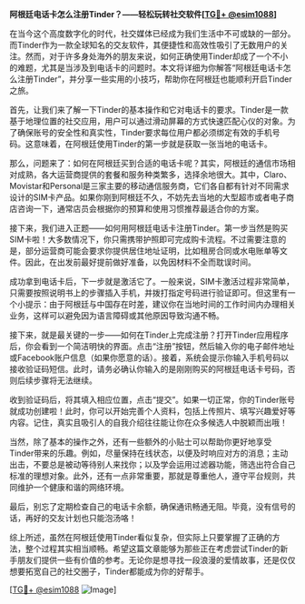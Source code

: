 **阿根廷电话卡怎么注册Tinder？——轻松玩转社交软件[[TG💪+ @esim1088](https://t.me/s/esim1088)]**

在当今这个高度数字化的时代，社交媒体已经成为我们生活中不可或缺的一部分。而Tinder作为一款全球知名的交友软件，其便捷性和高效性吸引了无数用户的关注。然而，对于许多身处海外的朋友来说，如何正确使用Tinder却成了一个不小的难题，尤其是当涉及到电话卡的问题时。本文将详细为你解答“阿根廷电话卡怎么注册Tinder”，并分享一些实用的小技巧，帮助你在阿根廷也能顺利开启Tinder之旅。

首先，让我们来了解一下Tinder的基本操作和它对电话卡的要求。Tinder是一款基于地理位置的社交应用，用户可以通过滑动屏幕的方式快速匹配心仪的对象。为了确保账号的安全性和真实性，Tinder要求每位用户都必须绑定有效的手机号码。这意味着，在阿根廷使用Tinder的第一步就是获取一张当地的电话卡。

那么，问题来了：如何在阿根廷买到合适的电话卡呢？其实，阿根廷的通信市场相对成熟，各大运营商提供的套餐和服务种类繁多，选择余地很大。其中，Claro、Movistar和Personal是三家主要的移动通信服务商，它们各自都有针对不同需求设计的SIM卡产品。如果你刚到阿根廷不久，不妨先去当地的大型超市或者电子商店咨询一下，通常店员会根据你的预算和使用习惯推荐最适合你的方案。

接下来，我们进入正题——如何用阿根廷电话卡注册Tinder。第一步当然是购买SIM卡啦！大多数情况下，你只需携带护照即可完成购卡流程。不过需要注意的是，部分运营商可能会要求你提供居住地址证明，比如租房合同或水电账单等文件。因此，在出发前最好提前做好准备，以免因材料不全而耽误时间。

成功拿到电话卡后，下一步就是激活它了。一般来说，SIM卡激活过程非常简单，只需要按照说明书上的步骤插入手机，并拨打指定号码进行验证即可。但这里有一个小提示：由于阿根廷与中国存在时差，建议你在当地时间的工作时间内办理相关业务，这样可以避免因为语言障碍或其他原因导致沟通不畅。

接下来，就是最关键的一步——如何在Tinder上完成注册？打开Tinder应用程序后，你会看到一个简洁明快的界面。点击“注册”按钮，然后输入你的电子邮件地址或Facebook账户信息（如果你愿意的话）。接着，系统会提示你输入手机号码以接收验证码短信。此时，请务必确认你输入的是刚刚购买的阿根廷电话卡号码，否则后续步骤将无法继续。

收到验证码后，将其填入相应位置，点击“提交”。如果一切正常，你的Tinder账号就成功创建啦！此时，你可以开始完善个人资料，包括上传照片、填写兴趣爱好等内容。记住，真实且吸引人的自我介绍往往能让你在众多候选人中脱颖而出哦！

当然，除了基本的操作之外，还有一些额外的小贴士可以帮助你更好地享受Tinder带来的乐趣。例如，尽量保持在线状态，以便及时响应对方的消息；主动出击，不要总是被动等待别人来找你；以及学会运用过滤器功能，筛选出符合自己标准的理想对象。此外，还有一点非常重要，那就是尊重他人，遵守平台规则，共同维护一个健康和谐的网络环境。

最后，别忘了定期检查自己的电话卡余额，确保通讯畅通无阻。毕竟，没有信号的话，再好的交友计划也只能泡汤咯！

综上所述，虽然在阿根廷使用Tinder看似复杂，但实际上只要掌握了正确的方法，整个过程其实相当顺畅。希望这篇文章能够为那些正在考虑尝试Tinder的新手朋友们提供一些有价值的参考。无论你是想寻找一段浪漫的爱情故事，还是仅仅想要拓宽自己的社交圈子，Tinder都能成为你的好帮手。

[[TG💪+ @esim1088](https://t.me/s/esim1088) ![Image](https://i.postimg.cc/4NQfJmqS/Snipaste-2025-05-13-00-14-12.png)]